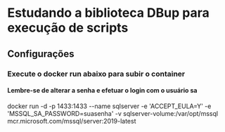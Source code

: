 
# Estudando a biblioteca DBup para execução de scripts
## Configurações
### Execute o docker run abaixo para subir o container
#### Lembre-se de alterar a senha e efetuar o login com o usuário sa
docker run -d -p 1433:1433 --name sqlserver -e 'ACCEPT_EULA=Y' -e 'MSSQL_SA_PASSWORD=suasenha' -v sqlserver-volume:/var/opt/mssql mcr.microsoft.com/mssql/server:2019-latest

